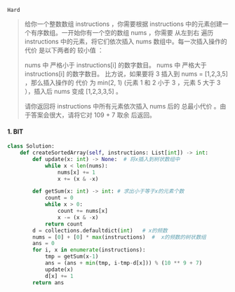 `Hard`

> 给你一个整数数组 instructions ，你需要根据 instructions 中的元素创建一个有序数组。一开始你有一个空的数组 nums ，你需要 从左到右 遍历 instructions 中的元素，将它们依次插入 nums 数组中。每一次插入操作的 代价 是以下两者的 较小值 ：
>
> nums 中 严格小于  instructions[i] 的数字数目。
> nums 中 严格大于  instructions[i] 的数字数目。
> 比方说，如果要将 3 插入到 nums = [1,2,3,5] ，那么插入操作的 代价 为 min(2, 1) (元素 1 和  2 小于 3 ，元素 5 大于 3 ），插入后 nums 变成 [1,2,3,3,5] 。
>
> 请你返回将 instructions 中所有元素依次插入 nums 后的 总最小代价 。由于答案会很大，请将它对 109 + 7 取余 后返回。
>

#### 1. BIT

```python
class Solution:
    def createSortedArray(self, instructions: List[int]) -> int:
        def update(x: int) -> None:  # 将x插入到树状数组中 
            while x < len(nums):
                nums[x] += 1
                x += (x & -x)

        def getSum(x: int) -> int: # 求出小于等于x的元素个数
            count = 0
            while x > 0:
                count += nums[x]
                x -= (x & -x)
            return count
        d = collections.defaultdict(int)   # x的频数
        nums = [0] + [0] * max(instructions)  #  x的频数的树状数组
        ans = 0 
        for i, x in enumerate(instructions):
            tmp = getSum(x-1)
            ans = (ans + min(tmp, i-tmp-d[x])) % (10 ** 9 + 7)
            update(x)
            d[x] += 1
        return ans
```

